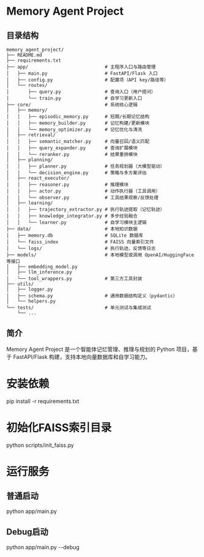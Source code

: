 # Memory Agent Project

## 目录结构

```
memory_agent_project/
├── README.md
├── requirements.txt
├── app/                            # 主程序入口与路由管理
│   ├── main.py                     # FastAPI/Flask 入口
│   ├── config.py                   # 配置项（API key/路径等）
│   └── routes/
│       ├── query.py                # 查询入口（用户提问）
│       └── train.py                # 自学习更新入口
├── core/                           # 系统核心逻辑
│   ├── memory/
│   │   ├── episodic_memory.py      # 短期/长期记忆结构
│   │   ├── memory_builder.py       # 记忆构建/更新模块
│   │   └── memory_optimizer.py     # 记忆优化与清洗
│   ├── retrieval/
│   │   ├── semantic_matcher.py     # 向量召回/语义匹配
│   │   ├── query_expander.py       # 查询扩展模块
│   │   └── reranker.py             # 结果重排模块
│   ├── planning/
│   │   ├── planner.py              # 任务规划器（大模型驱动）
│   │   └── decision_engine.py      # 策略与多方案评估
│   ├── react_executor/
│   │   ├── reasoner.py             # 推理模块
│   │   ├── actor.py                # 动作执行器（工具调用）
│   │   └── observer.py             # 工具结果观察/反馈处理
│   ├── learning/
│   │   ├── trajectory_extractor.py # 执行轨迹提取（记忆轨迹）
│   │   ├── knowledge_integrator.py # 多步经验融合
│   │   └── learner.py              # 自学习模块主逻辑
├── data/                           # 本地知识数据
│   ├── memory.db                   # SQLite 数据库
│   └── faiss_index                 # FAISS 向量索引文件
│   └── logs/                       # 执行轨迹、反馈等日志
├── models/                         # 本地模型或调用 OpenAI/HuggingFace 等接口
│   ├── embedding_model.py
│   ├── llm_inference.py
│   └── tool_wrappers.py            # 第三方工具封装
├── utils/
│   ├── logger.py
│   ├── schema.py                   # 通用数据结构定义（pydantic）
│   └── helpers.py
└── tests/                          # 单元测试与集成测试
    └── ...
```

## 简介

Memory Agent Project 是一个智能体记忆管理、推理与规划的 Python 项目，基于 FastAPI/Flask 构建，支持本地向量数据库和自学习能力。 
# 安装依赖
pip install -r requirements.txt

# 初始化FAISS索引目录
python scripts/init_faiss.py

# 运行服务

## 普通启动
python app/main.py

## Debug启动
python app/main.py --debug